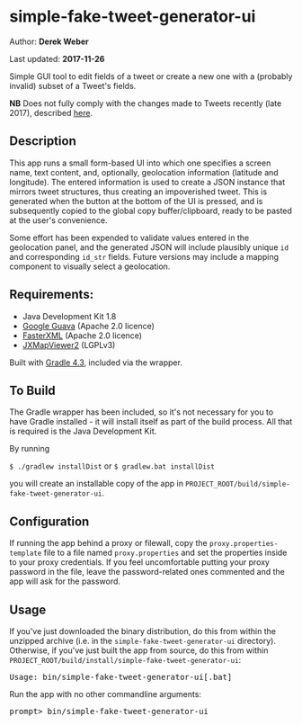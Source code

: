 # simple-fake-tweet-generator-ui

Author: **Derek Weber**

Last updated: **2017-11-26**

Simple GUI tool to edit fields of a tweet or create a new one with a (probably
invalid) subset of a Tweet's fields.

**NB** Does not fully comply with the changes made to Tweets recently (late 2017),
described [here](https://developer.twitter.com/en/docs/tweets/tweet-updates). 


## Description

This app runs a small form-based UI into which one specifies a screen name,
text content, and, optionally, geolocation information (latitude and longitude).
The entered information is used to create a JSON instance that mirrors tweet
structures, thus creating an impoverished tweet. This is generated when the
button at the bottom of the UI is pressed, and is subsequently copied to the
global copy buffer/clipboard, ready to be pasted at the user's convenience.

Some effort has been expended to validate values entered in the geolocation
panel, and the generated JSON will include plausibly unique `id` and
corresponding `id_str` fields. Future versions may include a mapping component
to visually select a geolocation.


## Requirements:

 + Java Development Kit 1.8
 + [Google Guava](https://github.com/google/guava) (Apache 2.0 licence) 
 + [FasterXML](http://wiki.fasterxml.com/JacksonHome) (Apache 2.0 licence)
 + [JXMapViewer2](https://github.com/msteiger/jxmapviewer2) (LGPLv3)

Built with [Gradle 4.3](http://gradle.org), included via the wrapper.


## To Build

The Gradle wrapper has been included, so it's not necessary for you to have
Gradle installed - it will install itself as part of the build process. All that
is required is the Java Development Kit.

By running

`$ ./gradlew installDist` or `$ gradlew.bat installDist`

you will create an installable copy of the app in `PROJECT_ROOT/build/simple-fake-tweet-generator-ui`.


## Configuration

If running the app behind a proxy or filewall, copy the
`proxy.properties-template` file to a file named `proxy.properties` and set the
properties inside to your proxy credentials. If you feel uncomfortable putting
your proxy password in the file, leave the password-related ones commented and
the app will ask for the password.


## Usage
If you've just downloaded the binary distribution, do this from within the
unzipped archive (i.e. in the `simple-fake-tweet-generator-ui` directory). 
Otherwise, if you've just built the app from source, do this from within
`PROJECT_ROOT/build/install/simple-fake-tweet-generator-ui`:

<pre>
Usage: bin/simple-fake-tweet-generator-ui[.bat]
</pre>

Run the app with no other commandline arguments:
<pre>
prompt> bin/simple-fake-tweet-generator-ui
</pre>